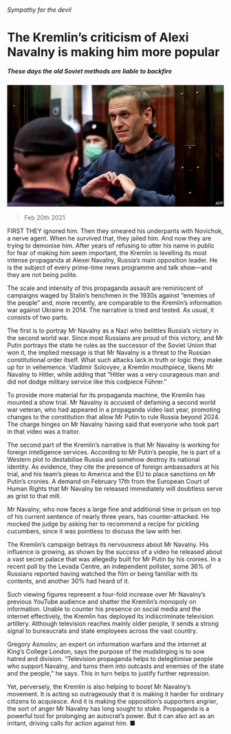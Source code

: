 ###### Sympathy for the devil

# The Kremlin’s criticism of Alexi Navalny is making him more popular 

##### These days the old Soviet methods are liable to backfire 

![image](images/20210220_eup502.jpg) 

> Feb 20th 2021 


FIRST THEY ignored him. Then they smeared his underpants with Novichok, a nerve agent. When he survived that, they jailed him. And now they are trying to demonise him. After years of refusing to utter his name in public for fear of making him seem important, the Kremlin is levelling its most intense propaganda at Alexei Navalny, Russia’s main opposition leader. He is the subject of every prime-time news programme and talk show—and they are not being polite.


The scale and intensity of this propaganda assault are reminiscent of campaigns waged by Stalin’s henchmen in the 1930s against “enemies of the people” and, more recently, are comparable to the Kremlin’s information war against Ukraine in 2014. The narrative is tried and tested. As usual, it consists of two parts.



The first is to portray Mr Navalny as a Nazi who belittles Russia’s victory in the second world war. Since most Russians are proud of this victory, and Mr Putin portrays the state he rules as the successor of the Soviet Union that won it, the implied message is that Mr Navalny is a threat to the Russian constitutional order itself. What such attacks lack in truth or logic they make up for in vehemence. Vladimir Solovyev, a Kremlin mouthpiece, likens Mr Navalny to Hitler, while adding that “Hitler was a very courageous man and did not dodge military service like this codpiece Führer.” 


To provide more material for its propaganda machine, the Kremlin has mounted a show trial. Mr Navalny is accused of defaming a second world war veteran, who had appeared in a propaganda video last year, promoting changes to the constitution that allow Mr Putin to rule Russia beyond 2024. The charge hinges on Mr Navalny having said that everyone who took part in that video was a traitor.


The second part of the Kremlin’s narrative is that Mr Navalny is working for foreign intelligence services. According to Mr Putin’s people, he is part of a Western plot to destabilise Russia and somehow destroy its national identity. As evidence, they cite the presence of foreign ambassadors at his trial, and his team’s pleas to America and the EU to place sanctions on Mr Putin’s cronies. A demand on February 17th from the European Court of Human Rights that Mr Navalny be released immediately will doubtless serve as grist to that mill.


Mr Navalny, who now faces a large fine and additional time in prison on top of his current sentence of nearly three years, has counter-attacked. He mocked the judge by asking her to recommend a recipe for pickling cucumbers, since it was pointless to discuss the law with her.


The Kremlin’s campaign betrays its nervousness about Mr Navalny. His influence is growing, as shown by the success of a video he released about a vast secret palace that was allegedly built for Mr Putin by his cronies. In a recent poll by the Levada Centre, an independent pollster, some 36% of Russians reported having watched the film or being familiar with its contents, and another 30% had heard of it.


Such viewing figures represent a four-fold increase over Mr Navalny’s previous YouTube audience and shatter the Kremlin’s monopoly on information. Unable to counter his presence on social media and the internet effectively, the Kremlin has deployed its indiscriminate television artillery. Although television reaches mainly older people, it sends a strong signal to bureaucrats and state employees across the vast country.


Gregory Asmolov, an expert on information warfare and the internet at King’s College London, says the purpose of the mudslinging is to sow hatred and division. “Television propaganda helps to delegitimise people who support Navalny, and turns them into outcasts and enemies of the state and the people,” he says. This in turn helps to justify further repression.


Yet, perversely, the Kremlin is also helping to boost Mr Navalny’s movement. It is acting so outrageously that it is making it harder for ordinary citizens to acquiesce. And it is making the opposition’s supporters angrier, the sort of anger Mr Navalny has long sought to stoke. Propaganda is a powerful tool for prolonging an autocrat’s power. But it can also act as an irritant, driving calls for action against him. ■

